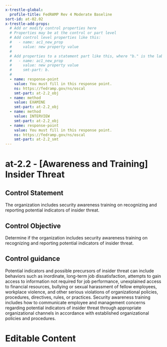 ```yaml
---
x-trestle-global:
  profile-title: FedRAMP Rev 4 Moderate Baseline
sort-id: at-02.02
x-trestle-add-props:
  # Add or modify control properties here
  # Properties may be at the control or part level
  # Add control level properties like this:
  #   - name: ac1_new_prop
  #     value: new property value
  #
  # Add properties to a statement part like this, where "b." is the label of the target statement part
  #   - name: ac1_new_prop
  #     value: new property value
  #     smt-part: b.
  #
  - name: response-point
    value: You must fill in this response point.
    ns: https://fedramp.gov/ns/oscal
    smt-part: at-2.2_obj
  - name: method
    value: EXAMINE
    smt-part: at-2.2_obj
  - name: method
    value: INTERVIEW
    smt-part: at-2.2_obj
  - name: response-point
    value: You must fill in this response point.
    ns: https://fedramp.gov/ns/oscal
    smt-part: at-2.2_smt
---
```


# at-2.2 - \[Awareness and Training\] Insider Threat

## Control Statement

The organization includes security awareness training on recognizing and reporting potential indicators of insider threat.

## Control Objective

Determine if the organization includes security awareness training on recognizing and reporting potential indicators of insider threat.

## Control guidance

Potential indicators and possible precursors of insider threat can include behaviors such as inordinate, long-term job dissatisfaction, attempts to gain access to information not required for job performance, unexplained access to financial resources, bullying or sexual harassment of fellow employees, workplace violence, and other serious violations of organizational policies, procedures, directives, rules, or practices. Security awareness training includes how to communicate employee and management concerns regarding potential indicators of insider threat through appropriate organizational channels in accordance with established organizational policies and procedures.

# Editable Content

<!-- Make additions and edits below -->
<!-- The above represents the contents of the control as received by the profile, prior to additions. -->
<!-- If the profile makes additions to the control, they will appear below. -->
<!-- The above markdown may not be edited but you may edit the content below, and/or introduce new additions to be made by the profile. -->
<!-- If there is a yaml header at the top, parameter values may be edited. Use --set-parameters to incorporate the changes during assembly. -->
<!-- The content here will then replace what is in the profile for this control, after running profile-assemble. -->
<!-- The added parts in the profile for this control are below.  You may edit them and/or add new ones. -->
<!-- Each addition must have a heading either of the form ## Control my_addition_name -->
<!-- or ## Part a. (where the a. refers to one of the control statement labels.) -->
<!-- "## Control" parts are new parts added after the statement part. -->
<!-- "## Part" parts are new parts added into the top-level statement part with that label. -->
<!-- Subparts may be added with nested hash levels of the form ### My Subpart Name -->
<!-- underneath the parent ## Control or ## Part being added -->
<!-- See https://ibm.github.io/compliance-trestle/tutorials/ssp_profile_catalog_authoring/ssp_profile_catalog_authoring for guidance. -->
